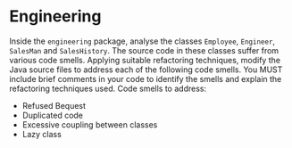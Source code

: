 # Engineering

Inside the `engineering` package, analyse the classes `Employee`, `Engineer`, `SalesMan` and `SalesHistory`. The source code in these classes suffer from various code smells. Applying suitable refactoring techniques, modify the Java source files to address each of the following code smells. You MUST include brief comments in your code to identify the smells and explain the refactoring techniques used.
Code smells to address:

- Refused Bequest
- Duplicated code
- Excessive coupling between classes
- Lazy class
